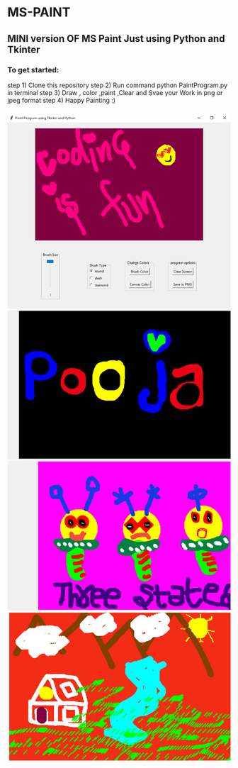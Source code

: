 # MS-PAINT
## MINI version OF MS Paint Just using Python and Tkinter
### To get started:
   step 1) Clone this repository
   step 2) Run command python PaintProgram.py in terminal
   step 3) Draw , color ,paint ,Clear and Svae your Work in png or jpeg format 
   step 4) Happy Painting :)  
    
### 
![](https://github.com/poojarathore30/MS-PAINT/blob/master/Screen.PNG)
![](https://github.com/poojarathore30/MS-PAINT/blob/master/nameLogo.png)
![](https://github.com/poojarathore30/MS-PAINT/blob/master/Aliens.png)
![](https://github.com/poojarathore30/MS-PAINT/blob/master/My_scenery.png)

